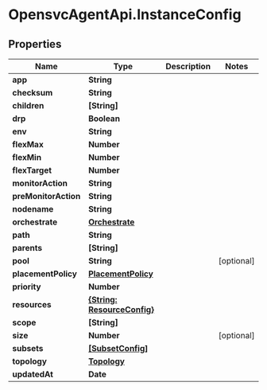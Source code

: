 # OpensvcAgentApi.InstanceConfig

## Properties

Name | Type | Description | Notes
------------ | ------------- | ------------- | -------------
**app** | **String** |  | 
**checksum** | **String** |  | 
**children** | **[String]** |  | 
**drp** | **Boolean** |  | 
**env** | **String** |  | 
**flexMax** | **Number** |  | 
**flexMin** | **Number** |  | 
**flexTarget** | **Number** |  | 
**monitorAction** | **String** |  | 
**preMonitorAction** | **String** |  | 
**nodename** | **String** |  | 
**orchestrate** | [**Orchestrate**](Orchestrate.md) |  | 
**path** | **String** |  | 
**parents** | **[String]** |  | 
**pool** | **String** |  | [optional] 
**placementPolicy** | [**PlacementPolicy**](PlacementPolicy.md) |  | 
**priority** | **Number** |  | 
**resources** | [**{String: ResourceConfig}**](ResourceConfig.md) |  | 
**scope** | **[String]** |  | 
**size** | **Number** |  | [optional] 
**subsets** | [**[SubsetConfig]**](SubsetConfig.md) |  | 
**topology** | [**Topology**](Topology.md) |  | 
**updatedAt** | **Date** |  | 


